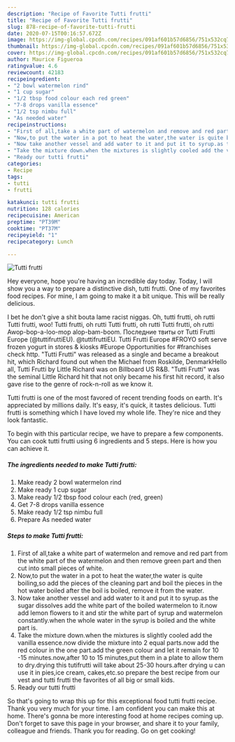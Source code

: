```yaml
---
description: "Recipe of Favorite Tutti frutti"
title: "Recipe of Favorite Tutti frutti"
slug: 878-recipe-of-favorite-tutti-frutti
date: 2020-07-15T00:16:57.672Z
image: https://img-global.cpcdn.com/recipes/091af601b57d6856/751x532cq70/tutti-frutti-recipe-main-photo.jpg
thumbnail: https://img-global.cpcdn.com/recipes/091af601b57d6856/751x532cq70/tutti-frutti-recipe-main-photo.jpg
cover: https://img-global.cpcdn.com/recipes/091af601b57d6856/751x532cq70/tutti-frutti-recipe-main-photo.jpg
author: Maurice Figueroa
ratingvalue: 4.6
reviewcount: 42183
recipeingredient:
- "2 bowl watermelon rind"
- "1 cup sugar"
- "1/2 tbsp food colour each red green"
- "7-8 drops vanilla essence"
- "1/2 tsp nimbu full"
- "As needed water"
recipeinstructions:
- "First of all,take a white part of watermelon and remove and red part from the white part of the watermelon and then remove green part and then cut into small pieces of white."
- "Now,to put the water in a pot to heat the water,the water is quite boiling,so add the pieces of the cleaning part and boil the pieces in the hot water boiled after the boil is boiled, remove it from the water."
- "Now take another vessel and add water to it and put it to syrup.as the sugar dissolves add the white part of the boiled watermelon to it.now add lemon flowers to it and stir the white part of syrup and watermelon constantly.when the whole water in the syrup is boiled and the white part is."
- "Take the mixture down.when the mixtures is slightly cooled add the vanilla essence.now divide the mixture into 2 equal parts.now add the red colour in the one part.add the green colour and let it remain for 10 -15 minutes.now,after 10 to 15 minutes,put them in a plate to allow them to dry.drying this tutifrutti will take about 25-30 hours.after drying u can use it in pies,ice cream, cakes,etc.so prepare the best recipe from our vest and tutti frutti the favorites of all big or small kids."
- "Ready our tutti frutti"
categories:
- Recipe
tags:
- tutti
- frutti

katakunci: tutti frutti 
nutrition: 128 calories
recipecuisine: American
preptime: "PT39M"
cooktime: "PT37M"
recipeyield: "1"
recipecategory: Lunch

---
```



![Tutti frutti](https://img-global.cpcdn.com/recipes/091af601b57d6856/751x532cq70/tutti-frutti-recipe-main-photo.jpg)

Hey everyone, hope you're having an incredible day today. Today, I will show you a way to prepare a distinctive dish, tutti frutti. One of my favorites food recipes. For mine, I am going to make it a bit unique. This will be really delicious.

I bet he don&#39;t give a shit bouta lame racist niggas. Oh, tutti frutti, oh rutti Tutti frutti, woo! Tutti frutti, oh rutti Tutti frutti, oh rutti Tutti frutti, oh rutti Awop-bop-a-loo-mop alop-bam-boom. Последние твиты от Tutti Frutti Europe (@tuttifruttiEU). @tuttifruttiEU. Tutti Frutti Europe #FROYO soft serve frozen yogurt in stores &amp; kiosks #Europe Opportunities for #franchises check http. &#34;Tutti Frutti&#34; was released as a single and became a breakout hit, which Richard found out when the Michael from Roskilde, DenmarkHello all, Tutti Frutti by Little Richard was on Billboard US R&amp;B. &#34;Tutti Frutti&#34; was the seminal Little Richard hit that not only became his first hit record, it also gave rise to the genre of rock-n-roll as we know it.

Tutti frutti is one of the most favored of recent trending foods on earth. It's appreciated by millions daily. It's easy, it's quick, it tastes delicious. Tutti frutti is something which I have loved my whole life. They're nice and they look fantastic.


To begin with this particular recipe, we have to prepare a few components. You can cook tutti frutti using 6 ingredients and 5 steps. Here is how you can achieve it.

<!--inarticleads1-->

##### The ingredients needed to make Tutti frutti:

1. Make ready 2 bowl watermelon rind
1. Make ready 1 cup sugar
1. Make ready 1/2 tbsp food colour each (red, green)
1. Get 7-8 drops vanilla essence
1. Make ready 1/2 tsp nimbu full
1. Prepare As needed water




<!--inarticleads2-->

##### Steps to make Tutti frutti:

1. First of all,take a white part of watermelon and remove and red part from the white part of the watermelon and then remove green part and then cut into small pieces of white.
1. Now,to put the water in a pot to heat the water,the water is quite boiling,so add the pieces of the cleaning part and boil the pieces in the hot water boiled after the boil is boiled, remove it from the water.
1. Now take another vessel and add water to it and put it to syrup.as the sugar dissolves add the white part of the boiled watermelon to it.now add lemon flowers to it and stir the white part of syrup and watermelon constantly.when the whole water in the syrup is boiled and the white part is.
1. Take the mixture down.when the mixtures is slightly cooled add the vanilla essence.now divide the mixture into 2 equal parts.now add the red colour in the one part.add the green colour and let it remain for 10 -15 minutes.now,after 10 to 15 minutes,put them in a plate to allow them to dry.drying this tutifrutti will take about 25-30 hours.after drying u can use it in pies,ice cream, cakes,etc.so prepare the best recipe from our vest and tutti frutti the favorites of all big or small kids.
1. Ready our tutti frutti




So that's going to wrap this up for this exceptional food tutti frutti recipe. Thank you very much for your time. I am confident you can make this at home. There's gonna be more interesting food at home recipes coming up. Don't forget to save this page in your browser, and share it to your family, colleague and friends. Thank you for reading. Go on get cooking!
